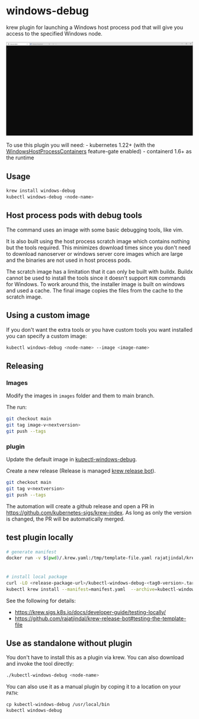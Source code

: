 # windows-debug
krew plugin for launching a Windows host process pod that will give you access to the specified Windows node.

![gif of using krew to install and run as kubectl plugin](./kubectl-windows-debug.gif)

To use this plugin you will need:
      - kubernetes 1.22+ (with the [WindowsHostProcessContainers](https://kubernetes.io/docs/tasks/configure-pod-container/create-hostprocess-pod/) feature-gate enabled)
      - containerd 1.6+ as the runtime

## Usage

```bash
krew install windows-debug
kubectl windows-debug <node-name>
```

## Host process pods with debug tools

The command uses an image with some basic debugging tools, like vim.  

It is also built using the host process scratch image which contains nothing but the tools required.  This minimizes download times since you don't need to download nanoserver or windows server core images which are large and the binaries are not used in host process pods.

The scratch image has a limitation that it can only be built with buildx.  Buildx cannot be used to install the tools since it doesn't support `RUN` commands for Windows.  To work around this, the installer image is built on windows and used a cache.  The final image copies the files from the cache to the scratch image.

## Using a custom image
If you don't want the extra tools or you have custom tools you want installed you can specify a custom image:

```bash
kubectl windows-debug <node-name> --image <image-name>
```

## Releasing

### Images

Modify the images in `images` folder and them to main branch.

The run:

```bash
git checkout main
git tag image-v<nextversion>
git push --tags
```

### plugin

Update the default image in [kubectl-windows-debug](/kubectl-windows-debug).

Create a new release (Release is managed [krew release bot](https://github.com/rajatjindal/krew-release-bot)).

```bash
git checkout main
git tag v<nextversion>
git push --tags
```

The automation will create a github release and open a PR in https://github.com/kubernetes-sigs/krew-index. As long as only the version is changed, the PR will be automatically merged.

## test plugin locally

```bash
# generate manifest
docker run -v $(pwd)/.krew.yaml:/tmp/template-file.yaml rajatjindal/krew-release-bot:v0.0.43 krew-release-bot template --tag <github-tag> --template-file /tmp/template-file.yaml > manifest.yaml


# install local package
curl -LO <release-package-url>/kubectl-windows-debug-<tag0-version>.tar.gz
kubectl krew install --manifest=manifest.yaml  --archive=kubectl-windows-debug-latest.tar.gz
```

See the following for details:

- https://krew.sigs.k8s.io/docs/developer-guide/testing-locally/
- https://github.com/rajatjindal/krew-release-bot#testing-the-template-file

## Use as standalone without plugin

You don't have to install this as a plugin via krew.  You can also download and invoke the tool directly:

```bash
./kubectl-windows-debug <node-name>
```

You can also use it as a manual plugin by coping it to a location on your `PATH`:

```
cp kubectl-windows-debug /usr/local/bin
kubectl windows-debug
```